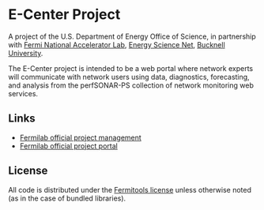 # E-Center Project

A project of the U.S. Department of Energy Office of Science, in partnership
with [Fermi National Accelerator Lab][fnal], [Energy Science Net][esnet], 
[Bucknell University][bucknell].

The E-Center project is intended to be a web portal where network experts
will communicate with network users using data, diagnostics, forecasting,
and analysis from the perfSONAR-PS collection of network monitoring
web services.

## Links

* [Fermilab official project management][redmine]
* [Fermilab official project portal][portal]

## License

All code is distributed under the [Fermitools license][fermitools] unless
otherwise noted (as in the case of bundled libraries).

 [fnal]: http://www.fnal.gov
 [esnet]: http://es.net
 [bucknell]: http://bucknell.edu
 [redmine]: https://cdcvs.fnal.gov/redmine/projects/ecenter
 [portal]: https://ecenter.fnal.gov
 [fermitools]: http://fermitools.fnal.gov/about/terms.html
